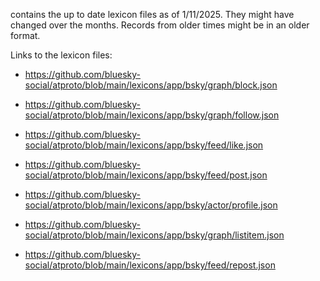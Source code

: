 contains the up to date lexicon files as of 1/11/2025. They might have changed over the months. Records from older times might be in an older format.

Links to the lexicon files:

- https://github.com/bluesky-social/atproto/blob/main/lexicons/app/bsky/graph/block.json

- https://github.com/bluesky-social/atproto/blob/main/lexicons/app/bsky/graph/follow.json

- https://github.com/bluesky-social/atproto/blob/main/lexicons/app/bsky/feed/like.json

- https://github.com/bluesky-social/atproto/blob/main/lexicons/app/bsky/feed/post.json

- https://github.com/bluesky-social/atproto/blob/main/lexicons/app/bsky/actor/profile.json

- https://github.com/bluesky-social/atproto/blob/main/lexicons/app/bsky/graph/listitem.json

- https://github.com/bluesky-social/atproto/blob/main/lexicons/app/bsky/feed/repost.json
